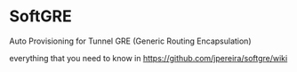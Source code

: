 SoftGRE
=======
Auto Provisioning for Tunnel GRE (Generic Routing Encapsulation) 

everything that you need to know in https://github.com/jpereira/softgre/wiki
